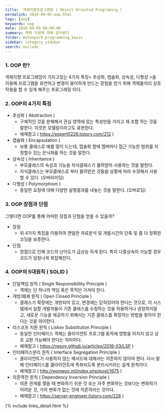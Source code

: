 ```yaml
---
title:  객체지향프로그래밍 ( Object Oriented Programing )
permalink: 2019-09-05-oop.html
tags: [oop]
keywords: oop
date: 2019-09-05 00:00:00
summary: 객체 지향에 대해 알아본다
folder: meteopark_programming_basic
sidebar: category_sidebar
search: exclude
---
```

### 1. OOP 란?
객체지향 프로그래밍이 가지고있는 4가지 특징< 추상화, 캡슐화, 상속성, 다형성 >을 이용해 프로그램을 유연하고 변경이 용이하게 만드는 장점을 얻기 위해 객체들끼리 상호작용을 할 수 있게 해주는 프로그래밍 이다.

### 2. OOP의 4가지 특징
- 추상화 ( Abstraction )
    - 구체적인 것을 분해해서 관심 영역에 있는 특성만을 가지고 재 조합 하는 것을 말한다. 이것은 모델링이라고도 표현한다.
    - 예제참고 ( https://expert0226.tistory.com/212 )
- 캡슐화 ( Encapsulation )
    - 보통 클래스로 예를 많이 드는데, 캡슐화 할때 멤버마다 접근 가능한 범위를 지정할수 있는 은닉화를 하는 것을 말한다.
- 상속성 ( Inheritance )
    - 부모클래스의 속성과 기능을 자식클래스가 물려받아 사용하는 것을 말한다.
    - 자식클래스는 부모클래스로 부터 물려받은 것들을 상황에 따라 수정해서 사용할 수 있다. (오버라이딩)
- 다형성 ( Polymorphism )
    - 동일한 요청에 대해 다양한 실행결과를 내놓는 것을 말한다. (오버로딩)

### 3. OOP 장점과 단점
그렇다면 OOP를 통해 어떠한 장점과 단점을 얻을 수 있을까?
- 장점
    - 위 4가지 특징을 이용하여 면밀한 자료분석 및 개발시간의 단축 및 좀 더 정확한 코딩을 보증한다.
- 단점
    - 장점으로 인해 코드의 난이도가 급상승 하게 된다. 특히 다중상속이 가능할 경우 코드가 엄청나게 복잡해진다.

### 4. OOP의 5대원칙 ( SOLID )
- 단일책임 원칙 ( Single Responsiblility Principle )
    - 객체는 단 하나의 책임 혹은 목적만 가져야 한다.
- 개방/폐쇄 원칙 ( Open Closed Principle )
    - 클래스가 확장에는 개방되어 있고, 변경에는 닫혀있어야 한다는 것으로, 이 시스템에서 일할 개발자들이 기존 클래스를 수정하는 것을 허용하거나 권장하지말고, 새로운 기능을 제공하기 위해서는 기존 클래스를 확장하는 방법을 찾아야 한다는 것을 의미한다.
- 리스코프 치환 원칙 ( Liskov Substitution Principle )
    - 동일한 인터페이스 객체는 클라이언트 프로그램 동작에 영향을 미치지 않고 상호 교환 가능해야 한다는 의미이다.
    - 예제참고 ( https://nesoy.github.io/articles/2018-03/LSP )
- 인터페이스분리 원칙 ( Interface Segregation Principle )
    - 클라이언트가 사용하지 않는 메서드에 대해서는 의존하지 않아야 한다. 다시 말해 인터페이스를 클라이언트에 특화되도록 분리시키라는 설계 원칙이다.
    - 예제참고 ( http://wonwoo.ml/index.php/post/1675 )
- 의존역전 원칙 ( Dependency Inversion Principle )
    - 의존 관계를 맺을 때 변화하기 쉬운 것 또는 자주 변화하는 것보다는 변화하기 어려운 것, 거의 변화가 없는 것에 의존하라는 것이다.
    - 예제참고 ( https://server-engineer.tistory.com/228 )



{% include links_detail.html %}

